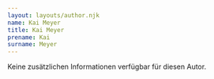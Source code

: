 ```yaml
---
layout: layouts/author.njk
name: Kai Meyer
title: Kai Meyer
prename: Kai
surname: Meyer
---
```

Keine zusätzlichen Informationen verfügbar für diesen Autor.
